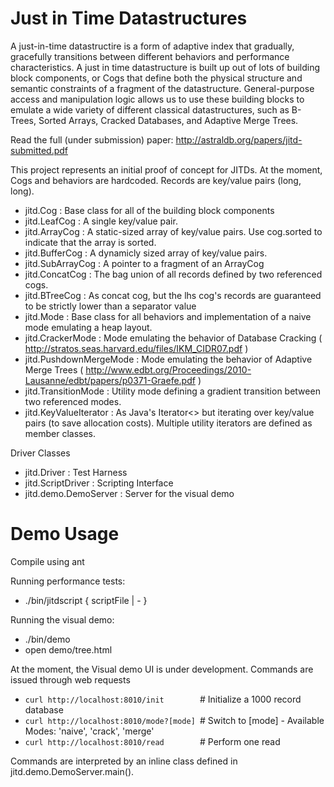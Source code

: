 Just in Time Datastructures
====

A just-in-time datastructire is a form of adaptive index that gradually, gracefully transitions between different behaviors and performance characteristics.  A just in time datastructure is built up out of lots of building block components, or Cogs that define both the physical structure and semantic constraints of a fragment of the datastructure.  General-purpose access and manipulation logic allows us to use these building blocks to emulate a wide variety of different classical datastructures, such as B-Trees, Sorted Arrays, Cracked Databases, and Adaptive Merge Trees.  

Read the full (under submission) paper: http://astraldb.org/papers/jitd-submitted.pdf

This project represents an initial proof of concept for JITDs.  At the moment, Cogs and behaviors are hardcoded.  Records are key/value pairs (long, long).

* jitd.Cog : Base class for all of the building block components
* jitd.LeafCog : A single key/value pair.
* jitd.ArrayCog : A static-sized array of key/value pairs.  Use cog.sorted to indicate that the array is sorted.
* jitd.BufferCog : A dynamicly sized array of key/value pairs.
* jitd.SubArrayCog : A pointer to a fragment of an ArrayCog
* jitd.ConcatCog : The bag union of all records defined by two referenced cogs.
* jitd.BTreeCog : As concat cog, but the lhs cog's records are guaranteed to be strictly lower than a separator value
* jitd.Mode : Base class for all behaviors and implementation of a naive mode emulating a heap layout.
* jitd.CrackerMode : Mode emulating the behavior of Database Cracking ( http://stratos.seas.harvard.edu/files/IKM_CIDR07.pdf )
* jitd.PushdownMergeMode : Mode emulating the behavior of Adaptive Merge Trees ( http://www.edbt.org/Proceedings/2010-Lausanne/edbt/papers/p0371-Graefe.pdf )
* jitd.TransitionMode : Utility mode defining a gradient transition between two referenced modes.
* jitd.KeyValueIterator : As Java's Iterator<> but iterating over key/value pairs (to save allocation costs).  Multiple utility iterators are defined as member classes.

Driver Classes
* jitd.Driver : Test Harness
* jitd.ScriptDriver : Scripting Interface
* jitd.demo.DemoServer : Server for the visual demo

Demo Usage
====

Compile using ant

Running performance tests: 
* ./bin/jitdscript { scriptFile | - }

Running the visual demo: 
* ./bin/demo
* open demo/tree.html

At the moment, the Visual demo UI is under development.  Commands are issued through web requests
* `curl http://localhost:8010/init        `# Initialize a 1000 record database
* `curl http://localhost:8010/mode?[mode] `# Switch to [mode] - Available Modes: 'naive', 'crack', 'merge'
* `curl http://localhost:8010/read        `# Perform one read

Commands are interpreted by an inline class defined in jitd.demo.DemoServer.main().
